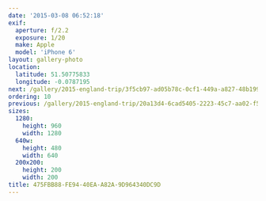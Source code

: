 ```yaml
---
date: '2015-03-08 06:52:18'
exif:
  aperture: f/2.2
  exposure: 1/20
  make: Apple
  model: 'iPhone 6'
layout: gallery-photo
location:
  latitude: 51.50775833
  longitude: -0.0787195
next: /gallery/2015-england-trip/3f5cb97-ad05b78c-0cf1-449a-a827-48b199cefce9
ordering: 10
previous: /gallery/2015-england-trip/20a13d4-6cad5405-2223-45c7-aa02-f5a7220579a8
sizes:
  1280:
    height: 960
    width: 1280
  640w:
    height: 480
    width: 640
  200x200:
    height: 200
    width: 200
title: 475FBB88-FE94-40EA-A82A-9D964340DC9D
---
```

